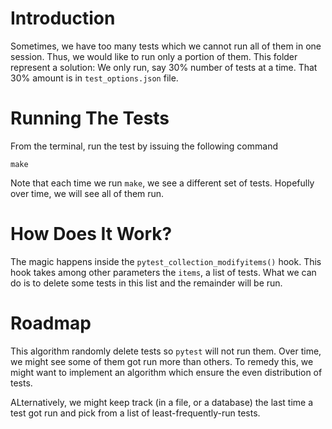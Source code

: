 # Introduction

Sometimes, we have too many tests which we cannot run all of them in
one session. Thus, we would like to run only a portion of them. This
folder represent a solution: We only run, say 30% number of tests at a
time. That 30% amount is in `test_options.json` file.


# Running The Tests

From the terminal, run the test by issuing the following command

    make

Note that each time we run `make`, we see a different set of
tests. Hopefully over time, we will see all of them run.


# How Does It Work?

The magic happens inside the `pytest_collection_modifyitems()` hook.
This hook takes among other parameters the `items`, a list of tests. What
we can do is to delete some tests in this list and the remainder will
be run.

# Roadmap

This algorithm randomly delete tests so `pytest` will not run them. Over
time, we might see some of them got run more than others. To remedy this,
we might want to implement an algorithm which ensure the even distribution
of tests.

ALternatively, we might keep track (in a file, or a database) the last
time a test got run and pick from a list of least-frequently-run tests.

